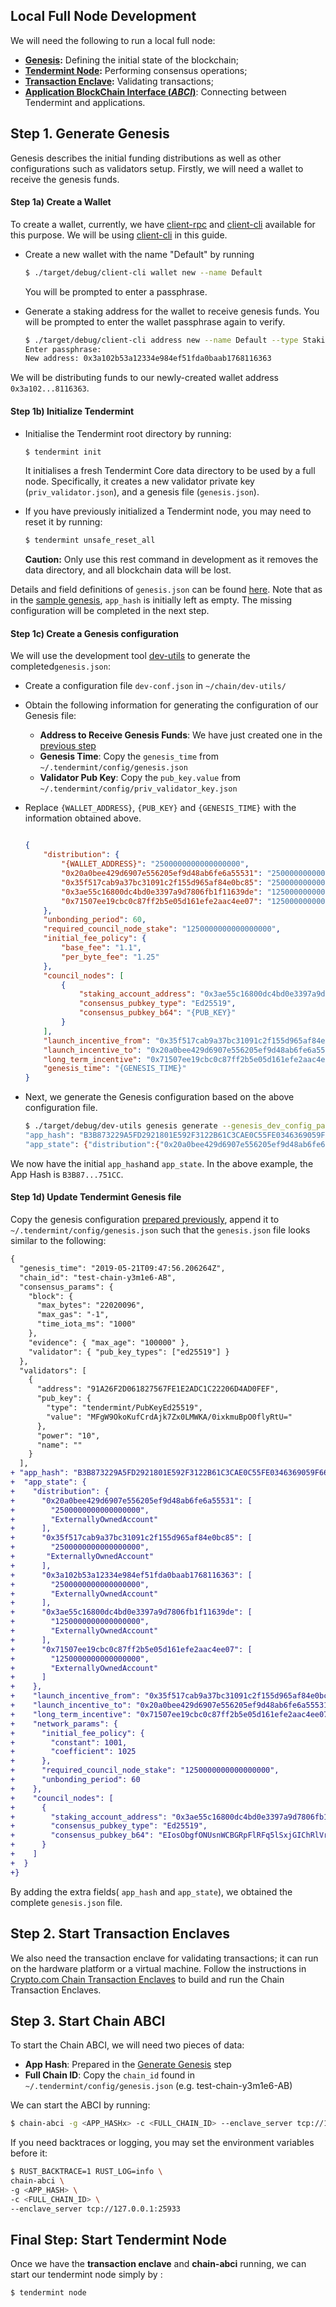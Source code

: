 
## Local Full Node Development

We will need the following to run a local full node:
-  **[Genesis](https://crypto-com.github.io/getting-started/genesis.html#tendermint-extra-information):** Defining the initial state of the blockchain;
-  **[Tendermint Node](https://crypto-com.github.io/getting-started/consensus.html#client-interacting-with-the-blockchain):** Performing consensus operations;
- **[Transaction Enclave](https://crypto-com.github.io/getting-started/enclave-architecture.html#transaction-validation):** Validating transactions;
-  **[Application BlockChain Interface (_ABCI_)](https://tendermint.com/docs/spec/abci/)**: Connecting between Tendermint and applications.



## Step 1. Generate Genesis

Genesis describes the initial funding distributions as well as other configurations such as validators setup. 
Firstly, we will need a wallet to receive the genesis funds.

<a id="wallet" />

####  Step 1a) Create a Wallet 

To create a wallet, currently, we have [client-rpc](https://github.com/crypto-com/chain/client-rpc) and [client-cli](https://github.com/crypto-com/chain/client-cli) available for this purpose. We will be using [client-cli](https://github.com/crypto-com/chain/client-cli) in this guide.

- Create a new wallet with the name "Default" by running 
  ```bash
  $ ./target/debug/client-cli wallet new --name Default
  ```
  You will be prompted to enter a passphrase.
  
- Generate a staking address for the wallet to receive genesis funds. You will be prompted to enter the wallet passphrase again to verify.  
  ```bash
  $ ./target/debug/client-cli address new --name Default --type Staking
  Enter passphrase: 
  New address: 0x3a102b53a12334e984ef51fda0baab1768116363
  ```

We will be distributing funds to our newly-created wallet address ``0x3a102...8116363``.

#### Step 1b)   Initialize Tendermint

- Initialise the Tendermint root directory by running: 
  ``` bash
  $ tendermint init
	 ```

  It initialises a fresh Tendermint Core data directory to be used by a full node. Specifically,  it creates  a new validator private key (`priv_validator.json`), and a genesis file (`genesis.json`). 

- If you have previously initialized a Tendermint node, you may need to reset it by running:

	```bash
	$ tendermint unsafe_reset_all
	```
	**Caution:** Only use this rest command in development as it removes the data directory, and all blockchain data will be lost. 


Details and field definitions of `genesis.json` can be found  [here](https://tendermint.com/docs/tendermint-core/using-tendermint.html#fields).  Note that as in the [sample genesis](https://tendermint.com/docs/tendermint-core/using-tendermint.html#sample-genesis-json), `app_hash` is initially left as empty. The missing configuration will be completed in the next step.



#### Step 1c) Create a Genesis configuration



We  will use  the development tool  [dev-utils](https://github.com/crypto-com/chain/dev-utils) to generate the completed`genesis.json`:
- Create a  configuration file `dev-conf.json` in  ``~/chain/dev-utils/``
- Obtain the following information for generating the configuration of our Genesis file:
	- **Address to Receive Genesis Funds**: We have just created one in the [previous step](#wallet)
	- **Genesis Time**: Copy the `genesis_time` from `~/.tendermint/config/genesis.json`
	- **Validator Pub Key**: Copy the `pub_key.value` from `~/.tendermint/config/priv_validator_key.json`
- Replace `{WALLET_ADDRESS}`, `{PUB_KEY}` and `{GENESIS_TIME}` with the information obtained above.



	```json
	
	{
	    "distribution": {
	        "{WALLET_ADDRESS}": "2500000000000000000",
	        "0x20a0bee429d6907e556205ef9d48ab6fe6a55531": "2500000000000000000",
	        "0x35f517cab9a37bc31091c2f155d965af84e0bc85": "2500000000000000000",
	        "0x3ae55c16800dc4bd0e3397a9d7806fb1f11639de": "1250000000000000000",
	        "0x71507ee19cbc0c87ff2b5e05d161efe2aac4ee07": "1250000000000000000"
	    },
	    "unbonding_period": 60,
	    "required_council_node_stake": "1250000000000000000",
	    "initial_fee_policy": {
	        "base_fee": "1.1",
	        "per_byte_fee": "1.25"
	    },
	    "council_nodes": [
	        {
	            "staking_account_address": "0x3ae55c16800dc4bd0e3397a9d7806fb1f11639de",
	            "consensus_pubkey_type": "Ed25519",
	            "consensus_pubkey_b64": "{PUB_KEY}"
	        }
	    ],
	    "launch_incentive_from": "0x35f517cab9a37bc31091c2f155d965af84e0bc85",
	    "launch_incentive_to": "0x20a0bee429d6907e556205ef9d48ab6fe6a55531",
	    "long_term_incentive": "0x71507ee19cbc0c87ff2b5e05d161efe2aac4ee07",
	    "genesis_time": "{GENESIS_TIME}"
	}
	```

<a id="app-hash" />

- Next, we generate the Genesis configuration based on the above configuration file. 
	```bash
	$ ./target/debug/dev-utils genesis generate --genesis_dev_config_path ./dev-utils/dev-conf.json
	"app_hash": "B3B873229A5FD2921801E592F3122B61C3CAE0C55FE0346369059F6643C751CC",
	"app_state": {"distribution":{"0x20a0bee429d6907e556205ef9d48ab6fe6a55531":["2500000000000000000","ExternallyOwnedAccount"],"0x35f517cab9a37bc31091c2f155d965af84e0bc85":["2500000000000000000","ExternallyOwnedAccount"],"0x3a102b53a12334e984ef51fda0baab1768116363":["2500000000000000000","ExternallyOwnedAccount"],"0x3ae55c16800dc4bd0e3397a9d7806fb1f11639de":["1250000000000000000","ExternallyOwnedAccount"],"0x71507ee19cbc0c87ff2b5e05d161efe2aac4ee07":["1250000000000000000","ExternallyOwnedAccount"]},"launch_incentive_from":"0x35f517cab9a37bc31091c2f155d965af84e0bc85","launch_incentive_to":"0x20a0bee429d6907e556205ef9d48ab6fe6a55531","long_term_incentive":"0x71507ee19cbc0c87ff2b5e05d161efe2aac4ee07","network_params":{"initial_fee_policy":{"constant":1001,"coefficient":1025},"required_council_node_stake":"1250000000000000000","unbonding_period":60},"council_nodes":[{"staking_account_address":"0x3ae55c16800dc4bd0e3397a9d7806fb1f11639de","consensus_pubkey_type":"Ed25519","consensus_pubkey_b64":"EIosObgfONUsnWCBGRpFlRFq5lSxjGIChRlVrVWVkcE="}]}
	```

We now have the initial `app_hash`and  `app_state`. In the above example, the App Hash is  `B3B87...751CC`.



#### Step 1d) Update Tendermint Genesis file 

Copy the genesis configuration [prepared previously](#app-hash),  append it to `~/.tendermint/config/genesis.json` such that the ``genesis.json`` file looks similar to the following:

```diff
{
  "genesis_time": "2019-05-21T09:47:56.206264Z",
  "chain_id": "test-chain-y3m1e6-AB",
  "consensus_params": {
    "block": {
      "max_bytes": "22020096",
      "max_gas": "-1",
      "time_iota_ms": "1000"
    },
    "evidence": { "max_age": "100000" },
    "validator": { "pub_key_types": ["ed25519"] }
  },
  "validators": [
    {
      "address": "91A26F2D061827567FE1E2ADC1C22206D4AD0FEF",
      "pub_key": {
        "type": "tendermint/PubKeyEd25519",
        "value": "MFgW9OkoKufCrdAjk7Zx0LMWKA/0ixkmuBpO0flyRtU="
      },
      "power": "10",
      "name": ""
    }
  ],
+ "app_hash": "B3B873229A5FD2921801E592F3122B61C3CAE0C55FE0346369059F6643C751CC",
+  "app_state": {
+    "distribution": {
+      "0x20a0bee429d6907e556205ef9d48ab6fe6a55531": [
+        "2500000000000000000",
+        "ExternallyOwnedAccount"
+      ],
+      "0x35f517cab9a37bc31091c2f155d965af84e0bc85": [
+        "2500000000000000000",
+       "ExternallyOwnedAccount"
+      ],
+      "0x3a102b53a12334e984ef51fda0baab1768116363": [
+        "2500000000000000000",
+        "ExternallyOwnedAccount"
+      ],
+      "0x3ae55c16800dc4bd0e3397a9d7806fb1f11639de": [
+        "1250000000000000000",
+        "ExternallyOwnedAccount"
+      ],
+      "0x71507ee19cbc0c87ff2b5e05d161efe2aac4ee07": [
+        "1250000000000000000",
+        "ExternallyOwnedAccount"
+      ]
+    },
+    "launch_incentive_from": "0x35f517cab9a37bc31091c2f155d965af84e0bc85",
+    "launch_incentive_to": "0x20a0bee429d6907e556205ef9d48ab6fe6a55531",
+    "long_term_incentive": "0x71507ee19cbc0c87ff2b5e05d161efe2aac4ee07",
+    "network_params": {
+      "initial_fee_policy": {
+        "constant": 1001,
+        "coefficient": 1025
+      },
+      "required_council_node_stake": "1250000000000000000",
+      "unbonding_period": 60
+    },
+    "council_nodes": [
+      {
+        "staking_account_address": "0x3ae55c16800dc4bd0e3397a9d7806fb1f11639de",
+        "consensus_pubkey_type": "Ed25519",
+        "consensus_pubkey_b64": "EIosObgfONUsnWCBGRpFlRFq5lSxjGIChRlVrVWVkcE="
+      }
+    ]
+  }
+}
```
By adding the extra fields( `app_hash` and `app_state`), we obtained the complete `genesis.json` file.



## Step 2.  Start Transaction Enclaves

We also need the transaction enclave for validating transactions; it can run on the hardware platform or a virtual machine. Follow the instructions in [Crypto.com Chain Transaction Enclaves](https://github.com/crypto-com/chain-tx-enclave) to build and run the Chain Transaction Enclaves.



##  Step 3. Start Chain ABCI

To start the Chain ABCI, we will need two pieces of data:
- **App Hash**: Prepared in the [Generate Genesis](#app-hash) step
- **Full Chain ID**: Copy the `chain_id` found in `~/.tendermint/config/genesis.json` (e.g. test-chain-y3m1e6-AB)

We can start the ABCI by running:

```bash
$ chain-abci -g <APP_HASHx> -c <FULL_CHAIN_ID> --enclave_server tcp://127.0.0.1:25933
```

If you need backtraces or logging, you may set the environment variables before it:
```bash
$ RUST_BACKTRACE=1 RUST_LOG=info \
chain-abci \
-g <APP_HASH> \
-c <FULL_CHAIN_ID> \
--enclave_server tcp://127.0.0.1:25933
```


##  Final Step: Start Tendermint Node

Once we have the **transaction enclave** and **chain-abci** running, we can start our tendermint node simply by : 

```bash
$ tendermint node
```
